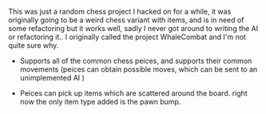 This was just a random chess project I hacked on for a while, it was originally going to be a weird chess variant with items, and is in need of some refactoring but it works well, sadly I never got around to writing the AI or refactoring it.. I originally called the project WhaleCombat and I'm not quite sure why.



- Supports all of the common chess peices, and supports their common movements (peices can obtain possible moves, which can be sent to an unimplemented AI )

- Peices can pick up items which are scattered around the board. 
  right now the only item type added is the pawn bump.





